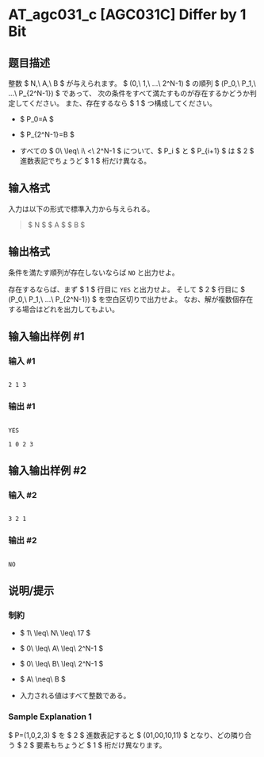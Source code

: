 # AT_agc031_c [AGC031C] Differ by 1 Bit

## 题目描述

[problemUrl]: https://atcoder.jp/contests/agc031/tasks/agc031_c

整数 $ N,\ A,\ B $ が与えられます。 $ (0,\ 1,\ ...\ 2^N-1) $ の順列 $ (P_0,\ P_1,\ ...\ P_{2^N-1}) $ であって、 次の条件をすべて満たすものが存在するかどうか判定してください。 また、存在するなら $ 1 $ つ構成してください。

- $ P_0=A $
- $ P_{2^N-1}=B $
- すべての $ 0\ \leq\ i\ <\ 2^N-1 $ について、$ P_i $ と $ P_{i+1} $ は $ 2 $ 進数表記でちょうど $ 1 $ 桁だけ異なる。

## 输入格式

入力は以下の形式で標準入力から与えられる。

> $ N $ $ A $ $ B $

## 输出格式

条件を満たす順列が存在しないならば `NO` と出力せよ。

存在するならば、まず $ 1 $ 行目に `YES` と出力せよ。 そして $ 2 $ 行目に $ (P_0,\ P_1,\ ...\ P_{2^N-1}) $ を空白区切りで出力せよ。 なお、解が複数個存在する場合はどれを出力してもよい。

## 输入输出样例 #1

### 输入 #1

```
2 1 3
```

### 输出 #1

```
YES
1 0 2 3
```

## 输入输出样例 #2

### 输入 #2

```
3 2 1
```

### 输出 #2

```
NO
```

## 说明/提示

### 制約

- $ 1\ \leq\ N\ \leq\ 17 $
- $ 0\ \leq\ A\ \leq\ 2^N-1 $
- $ 0\ \leq\ B\ \leq\ 2^N-1 $
- $ A\ \neq\ B $
- 入力される値はすべて整数である。

### Sample Explanation 1

$ P=(1,0,2,3) $ を $ 2 $ 進数表記すると $ (01,00,10,11) $ となり、どの隣り合う $ 2 $ 要素もちょうど $ 1 $ 桁だけ異なります。